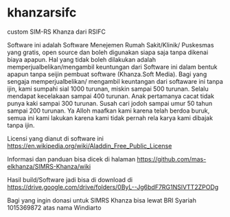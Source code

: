 # khanzarsifc
custom SIM-RS Khanza dari RSIFC


Software ini adalah Software Menejemen Rumah Sakit/Klinik/
  Puskesmas yang  gratis, open source dan boleh digunakan siapa saja tanpa dikenai 
  biaya apapun.  Hal yang tidak boleh dilakukan adalah memperjualbelikan/mengambil 
  keuntungan dari Software ini dalam bentuk apapun tanpa seijin pembuat 
  software  (Khanza.Soft Media).  Bagi yang sengaja memperjualbelikan/
  mengambil keuntangan dari softaware ini tanpa ijin, kami  sumpahi sial 
  1000 turunan, miskin sampai 500 turunan. Selalu mendapat kecelakaan 
  sampai 400 turunan. Anak pertamanya cacat tidak punya kaki sampai 300 
  turunan. Susah cari jodoh sampai umur 50 tahun sampai 200 turunan.
  Ya Alloh maafkan kami karena telah berdoa buruk, semua ini kami lakukan
  karena kami tidak pernah rela karya kami dibajak tanpa ijin.
  
  Licensi yang dianut di software ini https://en.wikipedia.org/wiki/Aladdin_Free_Public_License

  Informasi dan panduan bisa dicek di halaman https://github.com/mas-elkhanza/SIMRS-Khanza/wiki
  
  Hasil build/Software jadi bisa di download di https://drive.google.com/drive/folders/0ByL--Jg6bdF7RG1NSlVTT2ZPODg 

  Bagi yang ingin donasi untuk SIMRS Khanza bisa lewat BRI Syariah 1015369872 atas nama Windiarto

